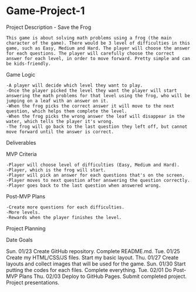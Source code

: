 # Game-Project-1

Project Description - Save the Frog

    This game is about solving math problems using a frog (the main character of the game). There would be 3 level of difficulties in this game, such as Easy, Medium and Hard. The player will choose the answer for each questions. The player will carefully choose the correct answer for each level, in order to move forward. Pretty simple and can be kids-friendly.

Game Logic

    -A player will decide which level they want to play. 
    -Once the player picked the level they want the player will start answering the math problems for that level using the frog, who will be jumping on a leaf with an answer on it. 
    -When the frog picks the correct answer it will move to the next question, which helps them complete the level.
    -When the frog picks the wrong answer the leaf will disappear in the water, which tells the player it's wrong. 
    -The frog will go back to the last question they left off, but cannot move forward until the answer is correct.


Deliverables
   
MVP Criteria

    -Player will choose level of difficulties (Easy, Medium and Hard).
    -Player, which is the frog will start.
    -Player will pick an answer for each questions that's on the screen.
    -Player moves to next question after answering the question correctly.
    -Player goes back to the last question when answered wrong.
    
Post-MVP Plans

    -Create more questions for each difficulties.
    -More levels.
    -Rewards when the player finishes the level.

Project Planning

Date	Goals

Sun. 01/23	Create GitHub repository. Complete README.md.
Tue. 01/25	Create my HTML/CSS/JS files. Start my basic layout.
Thu. 01/27	Create layouts and collect images that will be used for the game.
Sun. 01/30	Start putting the codes for each files. Complete everything.
Tue. 02/01	Do Post-MVP Plans
Thu. 02/03	Deploy to GitHub Pages. Submit completed project. Project presentations.